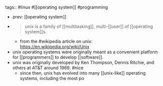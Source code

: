 tags:: #linux #[[operating system]] #programming

- prev: [[operating system]]
- > unix is a family of [[multitasking]], multi-[[user]] of [[operating system]]s.
	- from the #wikipedia article on unix: https://en.wikipedia.org/wiki/Unix
- unix operating systems were originally meant as a convenient platform for [[programmers]] to develop [[software]].
- unix was originally developed by Ken Thompson, Dennis Ritchie, and others at AT&T around 1969. #nice
	- since then, unix has evolved into many [[unix-like]] operating systems, including the most po